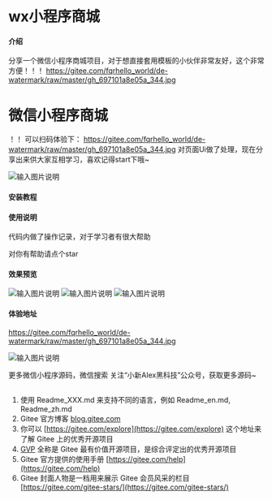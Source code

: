 # wx小程序商城

#### 介绍
分享一个微信小程序商城项目，对于想直接套用模板的小伙伴非常友好，这个非常方便！！！ https://gitee.com/fqrhello_world/de-watermark/raw/master/gh_697101a8e05a_344.jpg
# 微信小程序商城
！！
可以扫码体验下：
 https://gitee.com/fqrhello_world/de-watermark/raw/master/gh_697101a8e05a_344.jpg
对页面Ui做了处理，现在分享出来供大家互相学习，喜欢记得start下哦~


![输入图片说明](https://gitee.com/fqrhello_world/de-watermark/raw/master/gh_697101a8e05a_344.jpg)

#### 安装教程

#### 使用说明

代码内做了操作记录，对于学习者有很大帮助

对你有帮助请点个star

#### 效果预览

![输入图片说明](https://foruda.gitee.com/images/1675855337841626782/433384ca_10746571.png "1.png")
![输入图片说明](https://foruda.gitee.com/images/1675855348759772658/e2a3dac1_10746571.png "2.png")
![输入图片说明](https://foruda.gitee.com/images/1675855363960716942/0f1d3448_10746571.png "3.png")
#### 体验地址
https://gitee.com/fqrhello_world/de-watermark/raw/master/gh_697101a8e05a_344.jpg

![输入图片说明](https://gitee.com/fqrhello_world/de-watermark/raw/master/gh_697101a8e05a_344.jpg)

更多微信小程序源码，微信搜索 关注“小新Alex黑科技”公众号，获取更多源码~
##

1.  使用 Readme\_XXX.md 来支持不同的语言，例如 Readme\_en.md, Readme\_zh.md
2.  Gitee 官方博客 [blog.gitee.com](https://blog.gitee.com)
3.  你可以 [https://gitee.com/explore](https://gitee.com/explore) 这个地址来了解 Gitee 上的优秀开源项目
4.  [GVP](https://gitee.com/gvp) 全称是 Gitee 最有价值开源项目，是综合评定出的优秀开源项目
5.  Gitee 官方提供的使用手册 [https://gitee.com/help](https://gitee.com/help)
6.  Gitee 封面人物是一档用来展示 Gitee 会员风采的栏目 [https://gitee.com/gitee-stars/](https://gitee.com/gitee-stars/)

